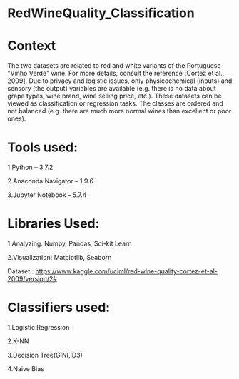# RedWineQuality_Classification
# Context

The two datasets are related to red and white variants of the Portuguese "Vinho Verde" wine. For more details, consult the reference [Cortez et al., 2009]. Due to privacy and logistic issues, only physicochemical (inputs) and sensory (the output) variables are available (e.g. there is no data about grape types, wine brand, wine selling price, etc.).
These datasets can be viewed as classification or regression tasks. The classes are ordered and not balanced (e.g. there are much more normal wines than excellent or poor ones).

# Tools used:

1.Python – 3.7.2

2.Anaconda Navigator – 1.9.6

3.Jupyter Notebook – 5.7.4

# Libraries Used:

1.Analyzing: Numpy, Pandas, Sci-kit Learn

2.Visualization: Matplotlib, Seaborn

Dataset : https://www.kaggle.com/uciml/red-wine-quality-cortez-et-al-2009/version/2#

# Classifiers used:
1.Logistic Regression

2.K-NN

3.Decision Tree(GINI,ID3)

4.Naive Bias

